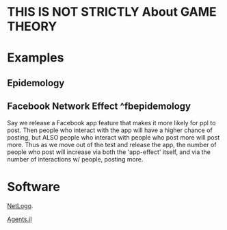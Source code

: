 
# THIS IS NOT STRICTLY About GAME THEORY




# Examples

## Epidemology

## Facebook Network Effect ^fbepidemology

Say we release a Facebook app feature that makes it more likely for ppl to post. Then people who interact with the app will have a higher chance of posting, but ALSO people who interact with people who post more will post more. Thus as we move out of the test and release the app, the number of people who post will increase via both the 'app-effect' itself, and via the number of interactions w/ people, posting more.




# Software

[NetLogo](https://ccl.northwestern.edu/netlogo/).

[Agents.jl](https://juliadynamics.github.io/Agents.jl/stable)
